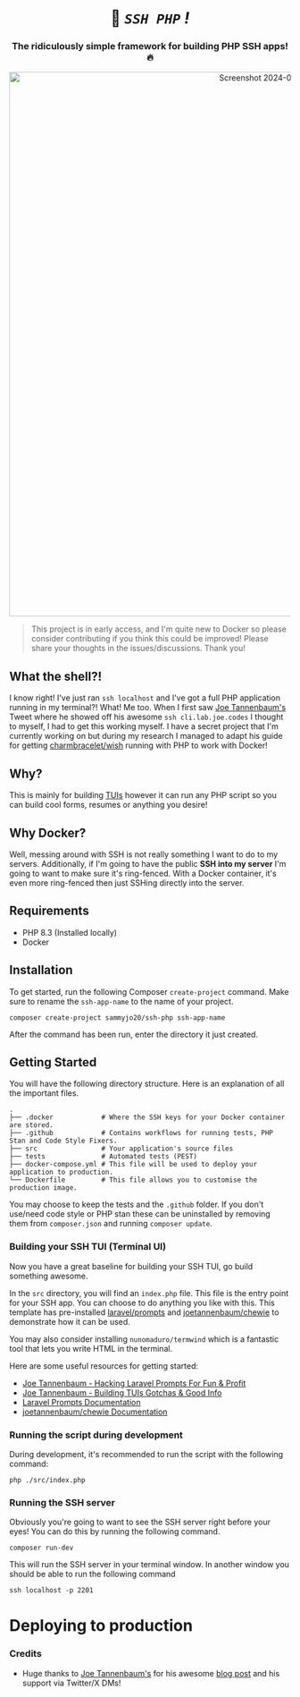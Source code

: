<div align="center">

# 🤫  _`SSH PHP` !_

### The ridiculously simple framework for building PHP SSH apps! 🔥

<img width="974" alt="Screenshot 2024-07-26 at 18 09 49" src="https://github.com/user-attachments/assets/cdecc8fb-ba0f-4c0d-8aff-9e43f539f3f3">

</div>

> This project is in early access, and I'm quite new to Docker so please consider contributing if you think this could be improved! Please share your thoughts in the issues/discussions. Thank you!

## What the shell?!

I know right! I've just ran `ssh localhost` and I've got a full PHP application running in my terminal?! What! Me too. When I first saw [Joe Tannenbaum's](https://joe.codes/) Tweet where he showed off his awesome `ssh cli.lab.joe.codes` I thought to myself, I had to get this working myself. I have a secret project that I'm currently working on but during my research I managed to adapt his guide for getting [charmbracelet/wish](https://github.com/charmbracelet/wish) running with PHP to work with Docker!

## Why?
This is mainly for building [TUIs](https://en.wikipedia.org/wiki/Text-based_user_interface) however it can run any PHP script so you can build cool forms, resumes or anything you desire!

## Why Docker?

Well, messing around with SSH is not really something I want to do to my servers. Additionally, if I'm going to have the public **SSH into my server** I'm going to want to make sure it's ring-fenced. With a Docker container, it's even more ring-fenced then just SSHing directly into the server.

## Requirements
- PHP 8.3 (Installed locally)
- Docker

## Installation
To get started, run the following Composer `create-project` command. Make sure to rename the `ssh-app-name` to the name of your project.

```
composer create-project sammyjo20/ssh-php ssh-app-name
```

After the command has been run, enter the directory it just created.

## Getting Started
You will have the following directory structure. Here is an explanation of all the important files.

```
.
├── .docker            # Where the SSH keys for your Docker container are stored.
├── .github            # Contains workflows for running tests, PHP Stan and Code Style Fixers.
├── src                # Your application's source files
├── tests              # Automated tests (PEST)
├── docker-compose.yml # This file will be used to deploy your application to production.
└── Dockerfile         # This file allows you to customise the production image.
```
You may choose to keep the tests and the `.github` folder. If you don't use/need code style or PHP stan these can be uninstalled by removing them from `composer.json` and running `composer update`.

### Building your SSH TUI (Terminal UI)
Now you have a great baseline for building your SSH TUI, go build something awesome.

In the `src` directory, you will find an `index.php` file. This file is the entry point for your SSH app. You can choose to do anything you like with this. This template has pre-installed [laravel/prompts](https://github.com/laravel/prompts) and [joetannenbaum/chewie](https://github.com/joetannenbaum/chewie) to demonstrate how it can be used.

You may also consider installing `nunomaduro/termwind` which is a fantastic tool that lets you write HTML in the terminal.

Here are some useful resources for getting started:
- [Joe Tannenbaum - Hacking Laravel Prompts For Fun & Profit](https://laravel.com/docs/11.x/prompts#main-content)
- [Joe Tannenbaum - Building TUIs Gotchas & Good Info](https://blog.joe.codes/building-tuis-gotchas-and-good-info)
- [Laravel Prompts Documentation](https://laravel.com/docs/11.x/prompts#main-content)
- [joetannenbaum/chewie Documentation](https://github.com/joetannenbaum/chewie)

### Running the script during development
During development, it's recommended to run the script with the following command:

```
php ./src/index.php 
```

### Running the SSH server
Obviously you're going to want to see the SSH server right before your eyes! You can do this by running the following command.

```
composer run-dev
```
This will run the SSH server in your terminal window. In another window you should be able to run the following command

```
ssh localhost -p 2201
```

# Deploying to production

### Credits

- Huge thanks to [Joe Tannenbaum's](https://joe.codes/) for his awesome [blog post](https://blog.joe.codes/creating-ssh-apps-with-charm-wish-and-laravel-prompts) and his support via Twitter/X DMs!
